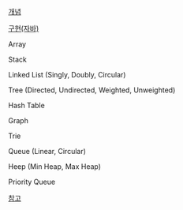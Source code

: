 [개념](./concepts)

[구현(자바)](./Java)

Array

Stack

Linked List (Singly, Doubly, Circular)

Tree (Directed, Undirected, Weighted, Unweighted)

Hash Table

Graph

Trie

Queue (Linear, Circular)

Heep (Min Heap, Max Heap)

Priority Queue

[참고](https://medium.com/@nirajranasinghe/from-bits-to-brilliance-essential-algorithms-and-data-structures-for-computer-science-enthusiasts-960a87aa001)
